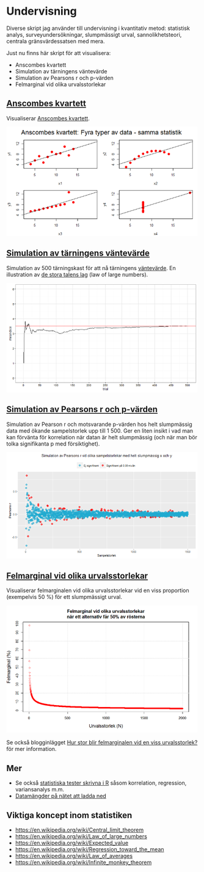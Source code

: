 # Undervisning

Diverse skript jag använder till undervisning i kvantitativ metod: statistisk analys, surveyundersökningar, slumpmässigt urval, sannolikhetsteori, centrala gränsvärdessatsen med mera.

Just nu finns här skript för att visualisera:

* Anscombes kvartett
* Simulation av tärningens väntevärde
* Simulation av Pearsons r och p-värden
* Felmarginal vid olika urvalsstorlekar

## <a href="https://github.com/peterdalle/undervisning/blob/master/anscombe-quartet.r">Anscombes kvartett</a>
Visualiserar <a href="https://no.wikipedia.org/wiki/Anscombes_kvartett">Anscombes kvartett</a>.

<img src="https://github.com/peterdalle/undervisning/blob/master/anscombe.png" alt="Anscombes kvartett" width="500">

## <a href="https://github.com/peterdalle/undervisning/blob/master/dice-expected-value.r">Simulation av tärningens väntevärde</a>
Simulation av 500 tärningskast för att nå tärningens <a href="https://sv.wikipedia.org/wiki/V%C3%A4ntev%C3%A4rde">väntevärde</a>. En illustration av <a href="https://sv.wikipedia.org/wiki/De_stora_talens_lag">de stora talens lag</a> (law of large numbers).

<img src="https://github.com/peterdalle/undervisning/blob/master/vantevarde.png" alt="Väntevärde" width="500">

## <a href="https://github.com/peterdalle/undervisning/blob/master/pearson-r-p-simulation.r">Simulation av Pearsons r och p-värden</a>
Simulation av Pearson r och motsvarande p-värden hos helt slumpmässig data med ökande sampelstorlek upp till 1 500. Ger en liten insikt i vad man kan förvänta för korrelation när datan är helt slumpmässig (och när man bör tolka signifikanta p med försiktighet).

<img src="https://github.com/peterdalle/undervisning/blob/master/pearson-r-p-simulation.png" alt="Simulation Pearson r och p-värden" width="500">

## <a href="https://github.com/peterdalle/undervisning/blob/master/felmarginal.r">Felmarginal vid olika urvalsstorlekar</a>
Visualiserar felmarginalen vid olika urvalsstorlekar vid en viss proportion (exempelvis 50 %) för ett slumpmässigt urval.

<img src="https://github.com/peterdalle/undervisning/blob/master/felmarginal.png" alt="Felmarginal" width="500">

Se också blogginlägget <a href="http://www.backendmedia.se/2015/02/10/felmarginal/">Hur stor blir felmarginalen vid en viss urvalsstorlek?</a> för mer information.

## Mer

- Se också <a href="https://github.com/peterdalle/reg">statistiska tester skrivna i R</a> såsom korrelation, regression, variansanalys m.m.
- <a href="https://github.com/peterdalle/undervisning/blob/master/datasets.md">Datamängder på nätet att ladda ned</a>

## Viktiga koncept inom statistiken

- https://en.wikipedia.org/wiki/Central_limit_theorem
- https://en.wikipedia.org/wiki/Law_of_large_numbers
- https://en.wikipedia.org/wiki/Expected_value
- https://en.wikipedia.org/wiki/Regression_toward_the_mean
- https://en.wikipedia.org/wiki/Law_of_averages
- https://en.wikipedia.org/wiki/Infinite_monkey_theorem
